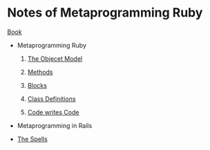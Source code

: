# Notes of Metaprogramming Ruby

[Book](https://book.douban.com/subject/4086938/)

* Metaprogramming Ruby

    1. [The Objecet Model](https://github.com/alfmunny/notes-metaprogramming-ruby/blob/master/metaprogramming_ruby/chapter1-the-object-model.md) 

    2. [Methods](https://github.com/alfmunny/notes-metaprogramming-ruby/blob/master/metaprogramming_ruby/chapter2-methods.md) 

    3. [Blocks](https://github.com/alfmunny/notes-metaprogramming-ruby/blob/master/metaprogramming_ruby/chapter3-blocks.md) 
    4. [Class Definitions](https://github.com/alfmunny/notes-metaprogramming-ruby/blob/master/metaprogramming_ruby/chapter4-class-definitions.md) 
    4. [Code writes Code](https://github.com/alfmunny/notes-metaprogramming-ruby/blob/master/metaprogramming_ruby/chapter5-code-that-writes-code.md) 

* Metaprogramming in Rails

* [The Spells](./metaprogramming_ruby/spells.md)
